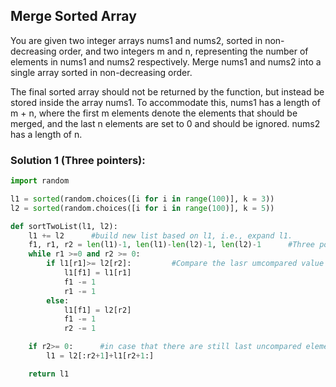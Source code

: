 ## Merge Sorted Array
You are given two integer arrays nums1 and nums2, sorted in non-decreasing order, and two integers m and n, representing the number of elements in nums1 and nums2 respectively.
Merge nums1 and nums2 into a single array sorted in non-decreasing order.

The final sorted array should not be returned by the function, but instead be stored inside the array nums1. To accommodate this, nums1 has a length of m + n, where the first m elements denote the elements that should be merged, and the last n elements are set to 0 and should be ignored. nums2 has a length of n.

### Solution 1 (Three pointers):

```python
import random

l1 = sorted(random.choices([i for i in range(100)], k = 3))
l2 = sorted(random.choices([i for i in range(100)], k = 5))

def sortTwoList(l1, l2):
    l1 += l2      #build new list based on l1, i.e., expand l1.
    f1, r1, r2 = len(l1)-1, len(l1)-len(l2)-1, len(l2)-1      #Three pointers, point to the end of new list, l1, l2 respectively.
    while r1 >=0 and r2 >= 0:
        if l1[r1]>= l2[r2]:         #Compare the lasr umcompared value of l1 and l2, put the big one to the end of unsorted part of new list
            l1[f1] = l1[r1]
            f1 -= 1
            r1 -= 1   
        else:
            l1[f1] = l2[r2]
            f1 -= 1
            r2 -= 1

    if r2>= 0:      #in case that there are still last uncompared element (here all uncompared values are smaller that the values in the new list. So just replace them in the begining part of new list
        l1 = l2[:r2+1]+l1[r2+1:]

    return l1
```
